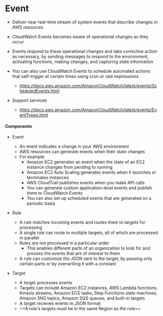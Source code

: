 # Event

- Deliver near real-time stream of system events that describe changes in AWS resources

- CloudWatch Events becomes aware of operational changes as they occur

- Events respond to these operational changes and take corrective action as necessary, by sending messages to respond to the environment, activating functions, making changes, and capturing state information

- You can also use CloudWatch Events to schedule automated actions that self-trigger at certain times using cron or rate expressions
	- https://docs.aws.amazon.com/AmazonCloudWatch/latest/events/ScheduledEvents.html

- Support services
	- https://docs.aws.amazon.com/AmazonCloudWatch/latest/events/EventTypes.html

#### Components

- Event
	- An event indicates a change in your AWS environment
	- AWS resources can generate events when their state changes
	- For example
		- Amazon EC2 generates an event when the state of an EC2 instance changes from pending to running
		- Amazon EC2 Auto Scaling generates events when it launches or terminates instances
		- AWS CloudTrail publishes events when you make API calls
		- You can generate custom application-level events and publish them to CloudWatch Events
		- You can also set up scheduled events that are generated on a periodic basis

- Rule
	- A rule matches incoming events and routes them to targets for processing
	- A single rule can route to multiple targets, all of which are processed in parallel
	- Rules are not processed in a particular order
		- This enables different parts of an organization to look for and process the events that are of interest to them
	- A rule can customize the JSON sent to the target, by passing only certain parts or by overwriting it with a constant

- Target
	- A target processes events
	- Targets can include Amazon EC2 instances, AWS Lambda functions, Kinesis streams, Amazon ECS tasks, Step Functions state machines, Amazon SNS topics, Amazon SQS queues, and built-in targets
	- A target receives events in JSON format
	- ==A rule's targets must be in the same Region as the rule==